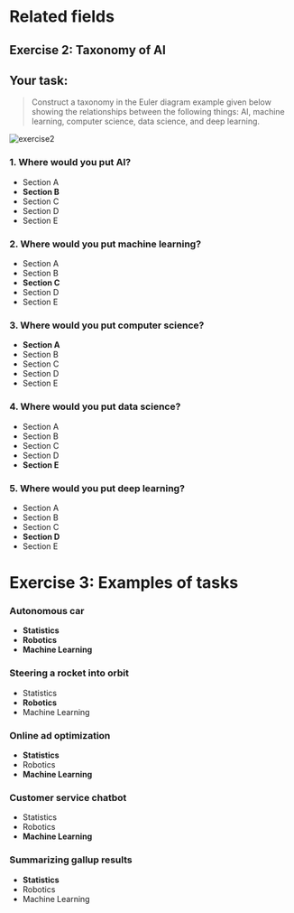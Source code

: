 # Related fields

## Exercise 2: Taxonomy of AI

## Your task: 

> Construct a taxonomy in the Euler diagram example given below showing the relationships between the following things: AI, machine learning, computer science, data science, and deep learning.

![exercise2](https://github.com/yodablocks/elementsofai/assets/83685559/7fd2791e-09ef-4cea-8bd9-3c04f58f3577)

### 1. Where would you put AI?

- Section A
- **Section B**
- Section C
- Section D
- Section E

### 2. Where would you put machine learning?

- Section A
- Section B
- **Section C**
- Section D
- Section E

### 3. Where would you put computer science?

- **Section A**
- Section B
- Section C
- Section D
- Section E

### 4. Where would you put data science?

- Section A
- Section B
- Section C
- Section D
- **Section E**

### 5. Where would you put deep learning?

- Section A
- Section B
- Section C
- **Section D**
- Section E

# Exercise 3: Examples of tasks

### Autonomous car

- **Statistics**
- **Robotics**
- **Machine Learning**

### Steering a rocket into orbit 

- Statistics
- **Robotics**
- Machine Learning

### Online ad optimization

- **Statistics**
- Robotics
- **Machine Learning**

### Customer service chatbot 

- Statistics
- Robotics
- **Machine Learning**

### Summarizing gallup results

- **Statistics**
- Robotics
- Machine Learning
